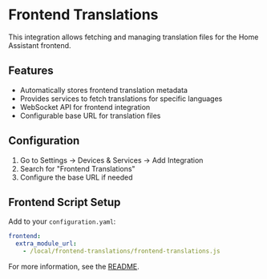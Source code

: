 # Frontend Translations

This integration allows fetching and managing translation files for the Home Assistant frontend.

## Features

- Automatically stores frontend translation metadata
- Provides services to fetch translations for specific languages
- WebSocket API for frontend integration
- Configurable base URL for translation files

## Configuration

1. Go to Settings → Devices & Services → Add Integration
2. Search for "Frontend Translations"
3. Configure the base URL if needed

## Frontend Script Setup

Add to your `configuration.yaml`:

```yaml
frontend:
  extra_module_url:
    - /local/frontend-translations/frontend-translations.js
```

For more information, see the [README](https://github.com/alaltitov/hacs-frontend-translations/blob/1cca3ff3f71125a057b2e34ec13b9450c76a101d/README.md).
